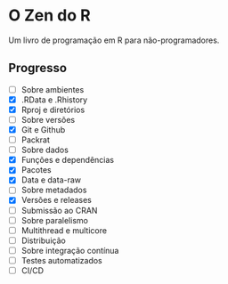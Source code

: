 # O Zen do R
Um livro de programação em R para não-programadores.

## Progresso

- [ ] Sobre ambientes
- [x] .RData e .Rhistory
- [x] Rproj e diretórios
- [ ] Sobre versões
- [x] Git e Github
- [ ] Packrat
- [ ] Sobre dados
- [x] Funções e dependências
- [x] Pacotes
- [x] Data e data-raw
- [ ] Sobre metadados
- [X] Versões e releases
- [ ] Submissão ao CRAN
- [ ] Sobre paralelismo
- [ ] Multithread e multicore
- [ ] Distribuição
- [ ] Sobre integração contínua
- [ ] Testes automatizados
- [ ] CI/CD
